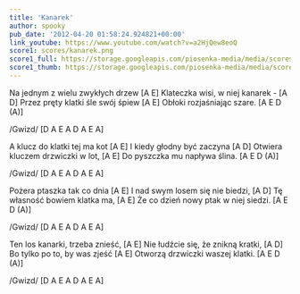 ```yaml
---
title: 'Kanarek'
author: spooky
pub_date: '2012-04-20 01:58:24.924821+00:00'
link_youtube: https://www.youtube.com/watch?v=a2HjQew8eoQ
score1: scores/kanarek.png
score1_full: https://storage.googleapis.com/piosenka-media/media/scores/kanarek.png
score1_thumb: https://storage.googleapis.com/piosenka-media/media/scores/kanarek.png.180x0_q85_upscale.jpg
---
```


Na jednym z wielu zwykłych drzew [A E]
Klateczka wisi, w niej kanarek - [A D]
Przez pręty klatki śle swój śpiew [A E]
Obłoki rozjaśniając szare. [A E D (A)]

/Gwizd/ [D A E A D A E A]

A klucz do klatki tej ma kot [A E]
I kiedy głodny być zaczyna [A D]
Otwiera kluczem drzwiczki w lot, [A E]
Do pyszczka mu napływa ślina. [A E D (A)]

/Gwizd/ [D A E A D A E A]

Pożera ptaszka tak co dnia [A E]
I nad swym losem się nie biedzi, [A D]
Tę własność bowiem klatka ma, [A E]
Że co dzień nowy ptak w niej siedzi. [A E D (A)]

/Gwizd/ [D A E A D A E A]

Ten los kanarki, trzeba znieść, [A E]
Nie łudźcie się, że znikną kratki, [A D]
Bo tylko po to, by was zjeść [A E]
Otworzą drzwiczki waszej klatki. [A E D (A)]

/Gwizd/ [D A E A D A E A]